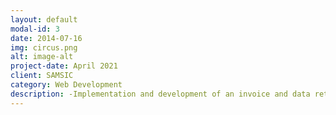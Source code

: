```yaml
---
layout: default
modal-id: 3
date: 2014-07-16
img: circus.png
alt: image-alt
project-date: April 2021
client: SAMSIC 
category: Web Development
description: -Implementation and development of an invoice and data retrieval API ( API Platform, PHP Symfony, mySQL)
---
```

